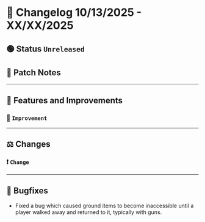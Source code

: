 # 📑 Changelog 10/13/2025 - XX/XX/2025

## 🟢 Status `Unreleased`

## 💬 Patch Notes

________

## 📢 Features and Improvements

### 🔼 `Improvement` 
________

## ⚖️ Changes

### ❗ `Change` 
________

## 🐛 Bugfixes
- Fixed a bug which caused ground items to become inaccessible until a player walked away and returned to it, typically with guns.
